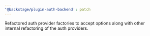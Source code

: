```yaml
---
'@backstage/plugin-auth-backend': patch
---
```


Refactored auth provider factories to accept options along with other internal refactoring of the auth providers.
